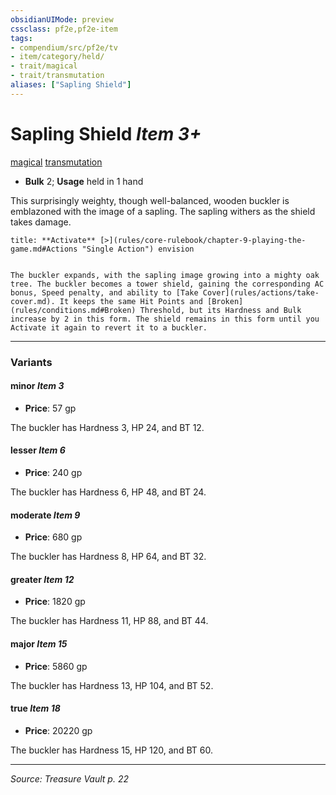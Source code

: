 ```yaml
---
obsidianUIMode: preview
cssclass: pf2e,pf2e-item
tags:
- compendium/src/pf2e/tv
- item/category/held/
- trait/magical
- trait/transmutation
aliases: ["Sapling Shield"]
---
```

# Sapling Shield *Item 3+*  
[magical](magical.md "Magical Item Trait")  [transmutation](transmutation.md "Transmutation School Trait")  

- **Bulk** 2; **Usage** held in 1 hand

This surprisingly weighty, though well-balanced, wooden buckler is emblazoned with the image of a sapling. The sapling withers as the shield takes damage.

```ad-embed-ability
title: **Activate** [>](rules/core-rulebook/chapter-9-playing-the-game.md#Actions "Single Action") envision


The buckler expands, with the sapling image growing into a mighty oak tree. The buckler becomes a tower shield, gaining the corresponding AC bonus, Speed penalty, and ability to [Take Cover](rules/actions/take-cover.md). It keeps the same Hit Points and [Broken](rules/conditions.md#Broken) Threshold, but its Hardness and Bulk increase by 2 in this form. The shield remains in this form until you Activate it again to revert it to a buckler.
```

---

### Variants

#### minor *Item 3*

- **Price**: 57 gp

The buckler has Hardness 3, HP 24, and BT 12.

#### lesser *Item 6*

- **Price**: 240 gp

The buckler has Hardness 6, HP 48, and BT 24.

#### moderate *Item 9*

- **Price**: 680 gp

The buckler has Hardness 8, HP 64, and BT 32.

#### greater *Item 12*

- **Price**: 1820 gp

The buckler has Hardness 11, HP 88, and BT 44.

#### major *Item 15*

- **Price**: 5860 gp

The buckler has Hardness 13, HP 104, and BT 52.

#### true *Item 18*

- **Price**: 20220 gp

The buckler has Hardness 15, HP 120, and BT 60.

---
*Source: Treasure Vault p. 22*
